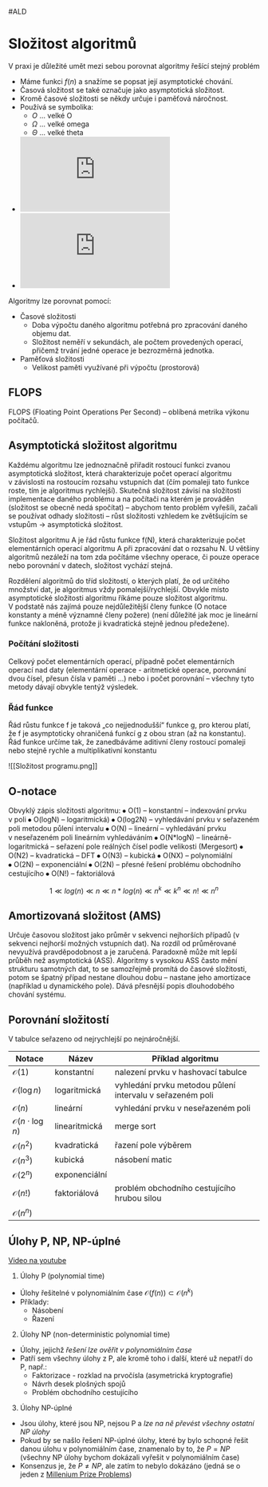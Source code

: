 #ALD 
# Složitost algoritmů
V praxi je důležité umět mezi sebou porovnat algoritmy řešící stejný problém

- Máme funkci $f(n)$ a snažíme se popsat její asymptotické chování.
- Časová složitost se také označuje jako asymptotická složitost.
- Kromě časové složitosti se někdy určuje i paměťová náročnost.
- Používá se symbolika:
  - $O$ ... velké O
  - $\Omega$ ... velké omega
  - $\Theta$ ... velké theta
- ![f: \mathbb{N} \rightarrow \mathbb{R}^+](https://latex.codecogs.com/svg.latex?f%3A%20%5Cmathbb%7BN%7D%20%5Crightarrow%20%5Cmathbb%7BR%7D%5E&plus;)
- ![g: \mathbb{N} \rightarrow \mathbb{R}^+](https://latex.codecogs.com/svg.latex?g%3A%20%5Cmathbb%7BN%7D%20%5Crightarrow%20%5Cmathbb%7BR%7D%5E&plus;)


Algoritmy lze porovnat pomocí:
- Časové složitosti
	- Doba výpočtu daného algoritmu potřebná pro zpracování daného objemu dat.
	- Složitost neměří v sekundách, ale počtem provedených operací, přičemž trvání jedné operace je bezrozměrná jednotka.
- Paměťová složitosti
	- Velikost paměti využívané při výpočtu (prostorová)

## FLOPS
FLOPS (Floating Point Operations Per Second) – oblíbená metrika výkonu počítačů.

## Asymptotická složitost algoritmu 
Každému algoritmu lze jednoznačně přiřadit rostoucí funkci zvanou asymptotická složitost, která charakterizuje počet operací algoritmu v závislosti na rostoucím rozsahu vstupních dat (čím pomaleji tato funkce roste, tím je algoritmus rychlejší). Skutečná složitost závisí na složitosti implementace daného problému a na počítači na kterém je prováděn (složitost se obecně nedá spočítat) – abychom tento problém vyřešili, začali se používat odhady složitosti – růst složitosti vzhledem ke zvětšujícím se vstupům -> asymptotická složitost.

Složitost algoritmu A je řád růstu funkce f(N), která charakterizuje počet elementárních operací algoritmu A při zpracování dat o rozsahu N. U většiny algoritmů nezáleží na tom zda počítáme všechny operace, či pouze operace nebo porovnání v datech, složitost vychází stejná. 

Rozdělení algoritmů do tříd složitostí, o kterých platí, že od určitého množství dat, je algoritmus vždy pomalejší/rychlejší.
Obvykle místo asymptotické složitosti algoritmu říkáme pouze složitost algoritmu. V podstatě nás zajímá pouze nejdůležitější členy funkce (O notace konstanty a méně významné členy požere) (není důležité jak moc je lineární funkce nakloněná, protože ji kvadratická stejně jednou předežene).

### Počítání složitosti 
Celkový počet elementárních operací, případně počet elementárních operací nad daty (elementární operace - aritmetické operace, porovnání dvou čísel, přesun čísla v paměti ...) nebo i počet porovnání – všechny tyto metody dávají obvykle tentýž výsledek. 

### Řád funkce 
Řád růstu funkce f je taková „co nejjednodušší“ funkce g, pro kterou platí, že f je asymptoticky ohraničená funkcí g z obou stran (až na konstantu). Řád funkce určíme tak, že zanedbáváme aditivní členy rostoucí pomaleji nebo stejně rychle a multiplikativní konstantu

![[Složitost programu.png]]
## O-notace 
Obvyklý zápis složitosti algoritmu:
⦁	O(1) – konstantní – indexování prvku v poli
⦁	O(logN) – logaritmická)
⦁	O(log2N) – vyhledávání prvku v seřazeném poli metodou půlení intervalu
⦁	O(N) – lineární – vyhledávání prvku v neseřazeném poli lineárním vyhledáváním
⦁	O(N*logN) – lineárně-logaritmická – seřazení pole reálných čísel podle velikosti (Mergesort)
⦁	O(N2) – kvadratická – DFT
⦁	O(N3) – kubická
⦁	O(NX) – polynomiální  
⦁	O(2N) – exponenciální
⦁	O(2N) – přesné řešení problému obchodního cestujícího
⦁	O(N!) – faktoriálová

$$
1 \ll log(n) \ll n \ll n*log(n) \ll n^k \ll k^n \ll n! \ll n^n
$$

## Amortizovaná složitost (AMS)
Určuje časovou složitost jako průměr v sekvenci nejhorších případů (v sekvenci nejhorší možných vstupních dat). Na rozdíl od průměrované nevyužívá pravděpodobnost a je zaručená. Paradoxně může mít lepší průběh než asymptotická (ASS). 
Algoritmy s vysokou ASS často mění strukturu samotných dat, to se samozřejmě promítá do časové složitosti, potom se špatný případ nestane dlouhou dobu – nastane jeho amortizace (například u dynamického pole). Dává přesnější popis dlouhodobého chování systému.

## Porovnání složitostí

V tabulce seřazeno od nejrychlejší po nejnáročnější.

| Notace                        | Název         | Příklad algoritmu                                         |
| ----------------------------- | ------------- | --------------------------------------------------------- |
| $\mathcal{O}(1)$              | konstantní    | nalezení prvku v hashovací tabulce                        |
| $\mathcal{O}(\log n)$         | logaritmická  | vyhledání prvku metodou půlení intervalu v seřazeném poli |
| $\mathcal{O}(n)$              | lineární      | vyhledání prvku v neseřazeném poli                        |
| $\mathcal{O}(n \cdot \log n)$ | linearitmická | merge sort                                                |
| $\mathcal{O}(n^2)$            | kvadratická   | řazení pole výběrem                                       |
| $\mathcal{O}(n^3)$            | kubická       | násobení matic                                            |
| $\mathcal{O}(2^n)$            | exponenciální |                                                           |
| $\mathcal{O}(n!)$             | faktoriálová  | problém obchodního cestujícího hrubou silou               |
| $\mathcal{O}(n^n)$            |               |                                                           |


## Úlohy P, NP, NP-úplné

[Video na youtube](https://www.youtube.com/watch?v=YX40hbAHx3s)

1. Úlohy P (polynomial time)
  - Úlohy řešitelné v polynomiálním čase $\mathcal{O}(f(n)) \subset \mathcal{O}(n^k)$
  - Příklady:
    - Násobení
    - Řazení

2. Úlohy NP (non-deterministic polynomial time)
  - Úlohy, jejichž *řešení lze ověřit v polynomiálním čase*
  - Patří sem všechny úlohy z P, ale kromě toho i další, které už nepatří do P, např.:
    - Faktorizace - rozklad na prvočísla (asymetrická kryptografie)
    - Návrh desek plošných spojů
    - Problém obchodního cestujícího

3. Úlohy NP-úplné
  - Jsou úlohy, které jsou NP, nejsou P a *lze na ně převést všechny ostatní NP úlohy*
  - Pokud by se našlo řešení NP-úplné úlohy, které by bylo schopné řešit danou úlohu v polynomiálním čase, znamenalo by to, že $P = NP$ (všechny NP úlohy bychom dokázali vyřešit v polynomiálním čase)
  - Konsenzus je, že $P \neq NP$, ale zatím to nebylo dokázáno (jedná se o jeden z [Millenium Prize Problems](https://en.wikipedia.org/wiki/Millennium_Prize_Problems))
